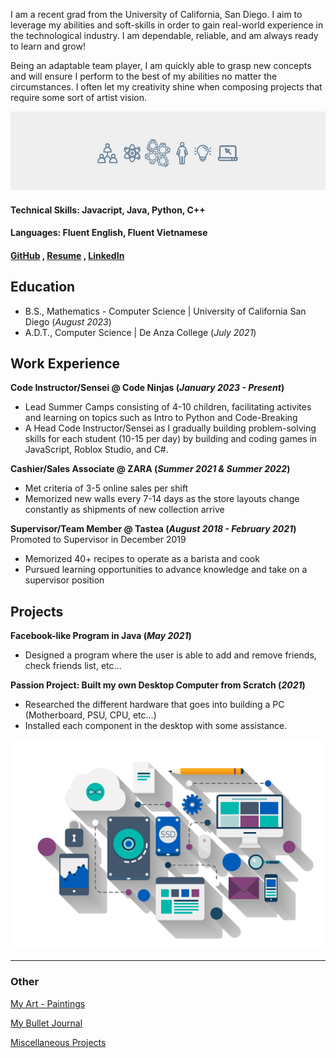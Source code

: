 I am a recent grad from the University of California, San Diego. I aim to leverage my abilities and soft-skills in order to gain real-world experience in the technological industry. I am dependable, reliable, and am always ready to learn and grow!

Being an adaptable team player, I am quickly able to grasp new concepts and will ensure I perform to the best of my abilities no matter the circumstances. I often let my creativity shine when composing projects that require some sort of artist vision. 

![LinkedIn Header](linkedin.jpg)

#### Technical Skills: Javacript, Java, Python, C++
#### Languages: Fluent English, Fluent Vietnamese
#### [GitHub](https://github.com/lhvuong11) , [Resume](https://drive.google.com/file/d/1I-BmKFtA3IP3xDzzOO0B2_PnVqz4zsBJ/view?usp=sharing) , [LinkedIn](https://www.linkedin.com/in/linda-vuong-3664821ba/)

## Education
- B.S., Mathematics - Computer Science | University of California San Diego  (_August 2023_)
- A.D.T., Computer Science | De Anza College (_July 2021_)

## Work Experience
**Code Instructor/Sensei @ Code Ninjas (_January 2023 - Present_)**
- Lead Summer Camps consisting of 4-10 children, facilitating activites and learning on topics such as Intro to Python and Code-Breaking
- A Head Code Instructor/Sensei as I gradually building problem-solving skills for each student (10-15 per day) by building and coding games in JavaScript, Roblox Studio, and C#. 

**Cashier/Sales Associate @ ZARA (_Summer 2021 & Summer 2022_)**
- Met criteria of 3-5 online sales per shift
- Memorized new walls every 7-14 days as the store layouts change constantly as shipments of new collection arrive
  
**Supervisor/Team Member @ Tastea (_August 2018 - February 2021_)**
Promoted to Supervisor in December 2019
- Memorized 40+ recipes to operate as a barista and cook
- Pursued learning opportunities to advance knowledge and take on a supervisor position

## Projects
**Facebook-like Program in Java (_May 2021_)**
- Designed a program where the user is able to add and remove friends, check friends list, etc…

**Passion Project: Built my own Desktop Computer from Scratch (_2021_)**
- Researched the different hardware that goes into building a PC (Motherboard, PSU, CPU, etc…) 
- Installed each component in the desktop with some assistance.

![pic](pngwing.com.png)

--- 

### Other 
[My Art - Paintings](https://lhvuong.wixsite.com/my-site)

[My Bullet Journal](https://lhvuong.wixsite.com/my-site/projects-7)

[Miscellaneous Projects](https://lhvuong.wixsite.com/my-site/copy-of-misc)
